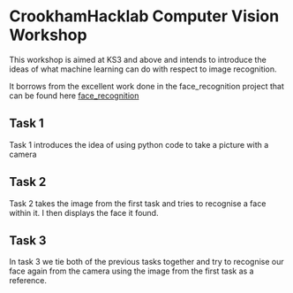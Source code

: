 # CrookhamHacklab Computer Vision Workshop

This workshop is aimed at KS3 and above and intends to introduce the ideas of what machine learning can do with respect to image recognition.

It borrows from the excellent work done in the face_recognition project that can be found here [face_recognition](https://github.com/ageitgey/face_recognition)

## Task 1

Task 1 introduces the idea of using python code to take a picture with a camera

## Task 2

Task 2 takes the image from the first task and tries to recognise a face within it. I then displays the face it found.

## Task 3

In task 3 we tie both of the previous tasks together and try to recognise our face again from the camera using the image from the first task as a reference.
